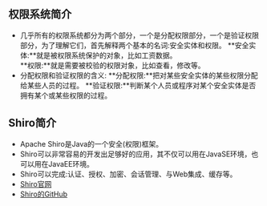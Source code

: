 
## 权限系统简介
- 几乎所有的权限系统都分为两个部分，一个是分配权限部分，一个是验证权限部分，为了理解它们，首先解释两个基本的名词:安全实体和权限。
**安全实体:**就是被权限系统保护的对象，比如工资数据。<br>
**权限:**就是需要被校验的权限对象，比如查看，修改等。
- 分配权限和验证权限的含义:
**分配权限:**把对某些安全实体的某些权限分配给某些人员的过程。
**验证权限:**判断某个人员或程序对某个安全实体是否拥有某个或某些权限的过程。

## Shiro简介
- Apache Shiro是Java的一个安全(权限)框架。
- Shiro可以非常容易的开发出足够好的应用，其不仅可以用在JavaSE环境，也可以用在JavaEE环境。
- Shiro可以完成:认证、授权、加密、会话管理、与Web集成、缓存等。
- [Shiro官网](http://shiro.apache.org/)
- [Shiro的GitHub](https://github.com/apache/shiro)

